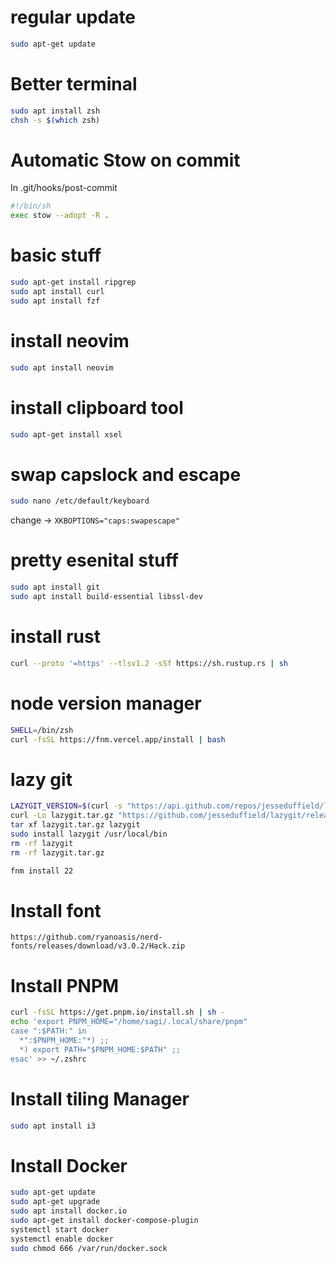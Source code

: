 # regular update
```bash
sudo apt-get update
```

# Better terminal
```bash
sudo apt install zsh
chsh -s $(which zsh)
```

# Automatic Stow on commit
In .git/hooks/post-commit
```bash
#!/bin/sh
exec stow --adopt -R .
```

# basic stuff
```bash
sudo apt-get install ripgrep
sudo apt install curl
sudo apt install fzf
```

# install neovim
```bash
sudo apt install neovim
```

# install clipboard tool
```bash
sudo apt-get install xsel
```

# swap capslock and escape
```bash
sudo nano /etc/default/keyboard
```
change -> `XKBOPTIONS="caps:swapescape"`

# pretty esenital stuff
```bash
sudo apt install git
sudo apt install build-essential libssl-dev
```

# install rust
```bash
curl --proto '=https' --tlsv1.2 -sSf https://sh.rustup.rs | sh
```

# node version manager
```bash
SHELL=/bin/zsh
curl -fsSL https://fnm.vercel.app/install | bash
```

# lazy git
```bash
LAZYGIT_VERSION=$(curl -s "https://api.github.com/repos/jesseduffield/lazygit/releases/latest" | grep -Po '"tag_name": "v\K[^"]*')
curl -Lo lazygit.tar.gz "https://github.com/jesseduffield/lazygit/releases/latest/download/lazygit_${LAZYGIT_VERSION}_Linux_x86_64.tar.gz"
tar xf lazygit.tar.gz lazygit
sudo install lazygit /usr/local/bin
rm -rf lazygit
rm -rf lazygit.tar.gz

fnm install 22 
```

# Install font
```
https://github.com/ryanoasis/nerd-fonts/releases/download/v3.0.2/Hack.zip
```

# Install PNPM
```bash
curl -fsSL https://get.pnpm.io/install.sh | sh -
echo 'export PNPM_HOME="/home/sagi/.local/share/pnpm"
case ":$PATH:" in
  *":$PNPM_HOME:"*) ;;
  *) export PATH="$PNPM_HOME:$PATH" ;;
esac' >> ~/.zshrc
```

# Install tiling Manager
```bash
sudo apt install i3
```

# Install Docker
```bash
sudo apt-get update
sudo apt-get upgrade
sudo apt install docker.io
sudo apt-get install docker-compose-plugin
systemctl start docker
systemctl enable docker
sudo chmod 666 /var/run/docker.sock
```



